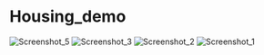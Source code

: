 # Housing_demo
![Screenshot_5](https://user-images.githubusercontent.com/64785734/214934160-528f5693-add4-4d02-bc60-58f8f0fa47fc.png)
![Screenshot_3](https://user-images.githubusercontent.com/64785734/214934503-b7f025e8-a5a8-4433-9384-ba75b4246178.png)
![Screenshot_2](https://user-images.githubusercontent.com/64785734/214934597-510dcfc6-0ceb-48ed-b83a-1782baf9adfa.png)
![Screenshot_1](https://user-images.githubusercontent.com/64785734/214934666-4eed920c-9033-4447-9639-df62aa417a3b.png)
